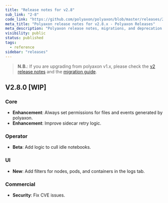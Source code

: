```yaml
---
title: "Release notes for v2.8"
sub_link: "2-8"
code_link: "https://github.com/polyaxon/polyaxon/blob/master/releases/2-8.md"
meta_title: "Polyaxon release notes for v2.8.x - Polyaxon Releases"
meta_description: "Polyaxon release notes, migrations, and deprecation notes for v2.8.x."
visibility: public
status: published
tags:
  - reference
sidebar: "releases"
---
```


> **N.B.**: If you are upgrading from polyaxon v1.x, please check the [v2 release notes](/docs/releases/2-0/) and the [migration guide](/docs/resources/migration/#migration-from-v1x-to-v2y).

## V2.8.0 [WIP]

### Core

 * **Enhancement**: Always set permissions for files and events generated by polyaxon.
 * **Enhancement**: Improve sidecar retry logic.

### Operator

 * **Beta**: Add logic to cull idle notebooks.

### UI

 * **New**: Add filters for nodes, pods, and containers in the logs tab.

### Commercial

 * **Security**: Fix CVE issues.
